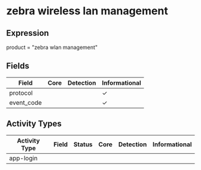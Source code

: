 zebra wireless lan management
=============================

Expression
----------

product = "zebra wlan management"

Fields
------

| Field      | Core | Detection | Informational |
| ---------- | ---- | --------- | ------------- |
| protocol   |      |           | &#10003;      |
| event_code |      |           | &#10003;      |

Activity Types
--------------

| Activity Type | Field | Status | Core | Detection | Informational |
| ------------- | ----- | ------ | ---- | --------- | ------------- |
| app-login     |       |        |      |           |               |

